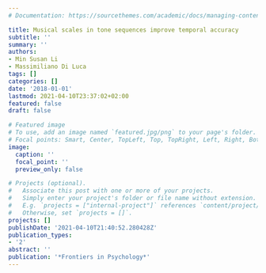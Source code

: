 ```yaml
---
# Documentation: https://sourcethemes.com/academic/docs/managing-content/

title: Musical scales in tone sequences improve temporal accuracy
subtitle: ''
summary: ''
authors:
- Min Susan Li
- Massimiliano Di Luca
tags: []
categories: []
date: '2018-01-01'
lastmod: 2021-04-10T23:37:02+02:00
featured: false
draft: false

# Featured image
# To use, add an image named `featured.jpg/png` to your page's folder.
# Focal points: Smart, Center, TopLeft, Top, TopRight, Left, Right, BottomLeft, Bottom, BottomRight.
image:
  caption: ''
  focal_point: ''
  preview_only: false

# Projects (optional).
#   Associate this post with one or more of your projects.
#   Simply enter your project's folder or file name without extension.
#   E.g. `projects = ["internal-project"]` references `content/project/deep-learning/index.md`.
#   Otherwise, set `projects = []`.
projects: []
publishDate: '2021-04-10T21:40:52.280428Z'
publication_types:
- '2'
abstract: ''
publication: '*Frontiers in Psychology*'
---
```


